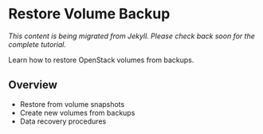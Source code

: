 # Restore Volume Backup

*This content is being migrated from Jekyll. Please check back soon for the complete tutorial.*

Learn how to restore OpenStack volumes from backups.

## Overview
- Restore from volume snapshots
- Create new volumes from backups
- Data recovery procedures
